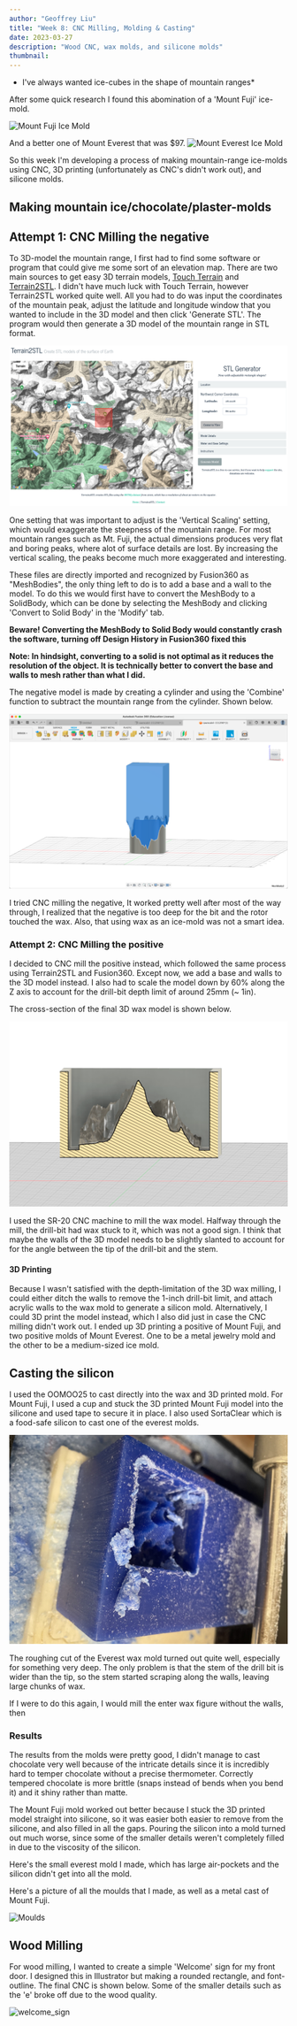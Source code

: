 ```yaml
---
author: "Geoffrey Liu"
title: "Week 8: CNC Milling, Molding & Casting"
date: 2023-03-27
description: "Wood CNC, wax molds, and silicone molds"
thumbnail: 
---
```


* I've always wanted ice-cubes in the shape of mountain ranges*

After some quick research I found this abomination of a 'Mount Fuji' ice-mold.

![Mount Fuji Ice Mold](https://cdn.thisiswhyimbroke.com/images/mount-fuji-ice-mold-alt-one.jpg)

And a better one of Mount Everest that was $97. ![Mount Everest Ice Mold](/week8/everest_ice_example.png)

So this week I'm developing a process of making mountain-range ice-molds using CNC, 3D printing (unfortunately as CNC's didn't work out), and silicone molds.
## Making mountain ice/chocolate/plaster-molds

## Attempt 1: CNC Milling the negative

To 3D-model the mountain range, I first had to find some software or program that could give me some sort of an elevation map. There are two main sources to get easy 3D terrain models, [Touch Terrain](https://touchterrain.geol.iastate.edu/main) and [Terrain2STL](https://jthatch.com/Terrain2STL/). I didn't have much luck with Touch Terrain, however Terrain2STL worked quite well. All you had to do was input the coordinates of the mountain peak, adjust the latitude and longitude window that you wanted to include in the 3D model and then click 'Generate STL'. The program would then generate a 3D model of the mountain range in STL format.

![Terrain2STL](/week8/terrain2stl.png)

One setting that was important to adjust is the 'Vertical Scaling' setting, which would exaggerate the steepness of the mountain range. For most mountain ranges such as Mt. Fuji, the actual dimensions produces very flat and boring peaks, where alot of surface details are lost. By increasing the vertical scaling, the peaks become much more exaggerated and interesting.

These files are directly imported and recognized by Fusion360 as "MeshBodies", the only thing left to do is to add a base and a wall to the model. To do this we would first have to convert the MeshBody to a SolidBody, which can be done by selecting the MeshBody and clicking 'Convert to Solid Body' in the 'Modify' tab.

**Beware! Converting the MeshBody to Solid Body would constantly crash the software, turning off Design History in Fusion360 fixed this**

**Note: In hindsight, converting to a solid is not optimal as it reduces the resolution of the object. It is technically better to convert the base and walls to mesh rather than what I did.**

The negative model is made by creating a cylinder and using the 'Combine' function to subtract the mountain range from the cylinder. Shown below.

![everest_negative](/week8/everest_negative.png)

I tried CNC milling the negative, It worked pretty well after most of the way through, I realized that the negative is too deep for the bit and the rotor touched the wax. Also, that using wax as an ice-mold was not a smart idea.
### Attempt 2: CNC Milling the positive

I decided to CNC mill the positive instead, which followed the same process using Terrain2STL and Fusion360. Except now, we add a base and walls to the 3D model instead. I also had to scale the model down by 60% along the Z axis to account for the drill-bit depth limit of around 25mm (~ 1in).

The cross-section of the final 3D wax model is shown below.

![everest_positive](/week8/everest_wax_positive.png)

I used the SR-20 CNC machine to mill the wax model. Halfway through the mill, the drill-bit had wax stuck to it, which was not a good sign. I think that maybe the walls of the 3D model needs to be slightly slanted to account for for the angle between the tip of the drill-bit and the stem.
#### 3D Printing

Because I wasn't satisfied with the depth-limitation of the 3D wax milling, I could either ditch the walls to remove the 1-inch drill-bit limit, and attach acrylic walls to the wax mold to generate a silicon mold. Alternatively, I could 3D print the model instead, which I also did just in case the CNC milling didn't work out. I ended up 3D printing a positive of Mount Fuji, and two positive molds of Mount Everest. One to be a metal jewelry mold and the other to be a medium-sized ice mold.

## Casting the silicon

I used the OOMOO25 to cast directly into the wax and 3D printed mold. For Mount Fuji, I used a cup and stuck the 3D printed Mount Fuji model into the silicone and used tape to secure it in place. I also used SortaClear which is a food-safe silicon to cast one of the everest molds.

![Everest Wax Mold](/week8/everest_wax.jpeg)

The roughing cut of the Everest wax mold turned out quite well, especially for something very deep. The only problem is that the stem of the drill bit is wider than the tip, so the stem started scraping along the walls, leaving large chunks of wax.

If I were to do this again, I would mill the enter wax figure without the walls, then 

### Results

The results from the molds were pretty good, I didn't manage to cast chocolate very well because of the intricate details since it is incredibly hard to temper chocolate without a precise thermometer. Correctly tempered chocolate is more brittle (snaps instead of bends when you bend it) and it shiny rather than matte. 

The Mount Fuji mold worked out better because I stuck the 3D printed model straight into silicone, so it was easier both easier to remove from the silicone, and also filled in all the gaps. Pouring the silicon into a mold turned out much worse, since some of the smaller details weren't completely filled in due to the viscosity of the silicon.

Here's the small everest mold I made, which has large air-pockets and the silicon didn't get into all the mold.

Here's a picture of all the moulds that I made, as well as a metal cast of Mount Fuji.

![Moulds](/week8/moulds.jpgg)

## Wood Milling

For wood milling, I wanted to create a simple 'Welcome' sign for my front door. I designed this in Illustrator but making a rounded rectangle, and font-outline. The final CNC is shown below. Some of the smaller details such as the 'e' broke off due to the wood quality.

![welcome_sign](/week8/welcome_sign.png)
